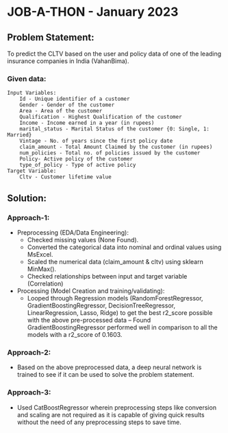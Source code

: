 
# JOB-A-THON - January 2023



## Problem Statement: 

To predict the CLTV based on the user and policy data of one of the leading insurance companies in India (VahanBima).

### Given data:
    Input Variables:
        Id - Unique identifier of a customer
        Gender - Gender of the customer
        Area - Area of the customer
        Qualification - Highest Qualification of the customer
        Income - Income earned in a year (in rupees)
        marital_status - Marital Status of the customer {0: Single, 1: Married}
        Vintage - No. of years since the first policy date
        claim_amount - Total Amount Claimed by the customer (in rupees)
        num_policies - Total no. of policies issued by the customer
        Policy- Active policy of the customer
        type_of_policy - Type of active policy  
    Target Variable:
        Cltv - Customer lifetime value



## Solution:

### Approach-1: 
* Preprocessing (EDA/Data Engineering):
    * Checked missing values (None Found).
    * Converted the categorical data into nominal and ordinal values using MsExcel.
    * Scaled the numerical data (claim_amount & cltv) using sklearn MinMax().
    * Checked relationships between input and target variable (Correlation)
* Processing (Model Creation and training/validating):
    * Looped through Regression models (RandomForestRegressor, GradientBoostingRegressor, DecisionTreeRegressor, LinearRegression, Lasso, Ridge) to get the best r2_score possible with the above pre-processed data – Found GradientBoostingRegressor performed well in comparison to all the models with a r2_score of 0.1603. 
### Approach-2:
* Based on the above preprocessed data, a deep neural network is trained to see if it can be used to solve the problem statement.



### Approach-3:
* Used CatBoostRegressor wherein preprocessing steps like conversion and scaling are not required as it is capable of giving quick results without the need of any preprocessing steps to save time.


